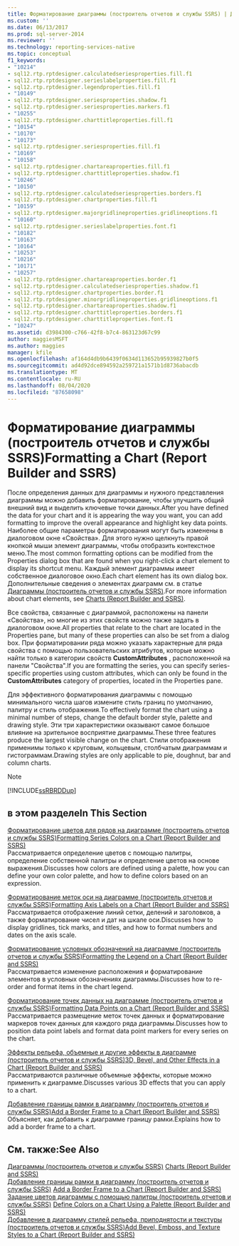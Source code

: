 ```yaml
---
title: Форматирование диаграммы (построитель отчетов и службы SSRS) | Документация Майкрософт
ms.custom: ''
ms.date: 06/13/2017
ms.prod: sql-server-2014
ms.reviewer: ''
ms.technology: reporting-services-native
ms.topic: conceptual
f1_keywords:
- "10214"
- sql12.rtp.rptdesigner.calculatedseriesproperties.fill.f1
- sql12.rtp.rptdesigner.serieslabelproperties.fill.f1
- sql12.rtp.rptdesigner.legendproperties.fill.f1
- "10149"
- sql12.rtp.rptdesigner.seriesproperties.shadow.f1
- sql12.rtp.rptdesigner.seriesproperties.markers.f1
- "10255"
- sql12.rtp.rptdesigner.charttitleproperties.fill.f1
- "10154"
- "10170"
- "10173"
- sql12.rtp.rptdesigner.seriesproperties.fill.f1
- "10169"
- "10158"
- sql12.rtp.rptdesigner.chartareaproperties.fill.f1
- sql12.rtp.rptdesigner.charttitleproperties.shadow.f1
- "10246"
- "10150"
- sql12.rtp.rptdesigner.calculatedseriesproperties.borders.f1
- sql12.rtp.rptdesigner.chartproperties.fill.f1
- "10159"
- sql12.rtp.rptdesigner.majorgridlineproperties.gridlineoptions.f1
- "10160"
- sql12.rtp.rptdesigner.serieslabelproperties.font.f1
- "10182"
- "10163"
- "10164"
- "10253"
- "10216"
- "10171"
- "10257"
- sql12.rtp.rptdesigner.chartareaproperties.border.f1
- sql12.rtp.rptdesigner.calculatedseriesproperties.shadow.f1
- sql12.rtp.rptdesigner.chartproperties.border.f1
- sql12.rtp.rptdesigner.minorgridlineproperties.gridlineoptions.f1
- sql12.rtp.rptdesigner.chartareaproperties.shadow.f1
- sql12.rtp.rptdesigner.charttitleproperties.borders.f1
- sql12.rtp.rptdesigner.charttitleproperties.font.f1
- "10247"
ms.assetid: d3984300-c766-42f8-b7c4-863123d67c99
author: maggiesMSFT
ms.author: maggies
manager: kfile
ms.openlocfilehash: af164d4db9b6439f0634d113652b95939827b0f5
ms.sourcegitcommit: ad4d92dce894592a259721a1571b1d8736abacdb
ms.translationtype: MT
ms.contentlocale: ru-RU
ms.lasthandoff: 08/04/2020
ms.locfileid: "87658098"
---
```

# <a name="formatting-a-chart-report-builder-and-ssrs"></a><span data-ttu-id="6966f-102">Форматирование диаграммы (построитель отчетов и службы SSRS)</span><span class="sxs-lookup"><span data-stu-id="6966f-102">Formatting a Chart (Report Builder and SSRS)</span></span>
  <span data-ttu-id="6966f-103">После определения данных для диаграммы и нужного представления диаграммы можно добавить форматирование, чтобы улучшить общий внешний вид и выделить ключевые точки данных.</span><span class="sxs-lookup"><span data-stu-id="6966f-103">After you have defined the data for your chart and it is appearing the way you want, you can add formatting to improve the overall appearance and highlight key data points.</span></span> <span data-ttu-id="6966f-104">Наиболее общие параметры форматирования могут быть изменены в диалоговом окне «Свойства». Для этого нужно щелкнуть правой кнопкой мыши элемент диаграммы, чтобы отобразить контекстное меню.</span><span class="sxs-lookup"><span data-stu-id="6966f-104">The most common formatting options can be modified from the Properties dialog box that are found when you right-click a chart element to display its shortcut menu.</span></span> <span data-ttu-id="6966f-105">Каждый элемент диаграммы имеет собственное диалоговое окно.</span><span class="sxs-lookup"><span data-stu-id="6966f-105">Each chart element has its own dialog box.</span></span> <span data-ttu-id="6966f-106">Дополнительные сведения о элементах диаграмм см. в статье [Диаграммы (построитель отчетов и службы SSRS)](charts-report-builder-and-ssrs.md).</span><span class="sxs-lookup"><span data-stu-id="6966f-106">For more information about chart elements, see [Charts &#40;Report Builder and SSRS&#41;](charts-report-builder-and-ssrs.md).</span></span>  
  
 <span data-ttu-id="6966f-107">Все свойства, связанные с диаграммой, расположены на панели «Свойства», но многие из этих свойств можно также задать в диалоговом окне.</span><span class="sxs-lookup"><span data-stu-id="6966f-107">All properties that relate to the chart are located in the Properties pane, but many of these properties can also be set from a dialog box.</span></span> <span data-ttu-id="6966f-108">При форматировании ряда можно указать характерные для ряда свойства с помощью пользовательских атрибутов, которые можно найти только в категории свойств **CustomAttributes** , расположенной на панели "Свойства".</span><span class="sxs-lookup"><span data-stu-id="6966f-108">If you are formatting the series, you can specify series-specific properties using custom attributes, which can only be found in the **CustomAttributes** category of properties, located in the Properties pane.</span></span>  
  
 <span data-ttu-id="6966f-109">Для эффективного форматирования диаграммы с помощью минимального числа шагов измените стиль границ по умолчанию, палитру и стиль отображения.</span><span class="sxs-lookup"><span data-stu-id="6966f-109">To effectively format the chart using a minimal number of steps, change the default border style, palette and drawing style.</span></span> <span data-ttu-id="6966f-110">Эти три характеристики оказывают самое большое влияние на зрительное восприятие диаграммы.</span><span class="sxs-lookup"><span data-stu-id="6966f-110">These three features produce the largest visible change on the chart.</span></span> <span data-ttu-id="6966f-111">Стили отображения применимы только к круговым, кольцевым, столбчатым диаграммам и гистограммам.</span><span class="sxs-lookup"><span data-stu-id="6966f-111">Drawing styles are only applicable to pie, doughnut, bar and column charts.</span></span>  
  
> [!NOTE]  
>  [!INCLUDE[ssRBRDDup](../../includes/ssrbrddup-md.md)]  
  
## <a name="in-this-section"></a><span data-ttu-id="6966f-112">в этом разделе</span><span class="sxs-lookup"><span data-stu-id="6966f-112">In This Section</span></span>  
 [<span data-ttu-id="6966f-113">Форматирование цветов для рядов на диаграмме (построитель отчетов и службы SSRS)</span><span class="sxs-lookup"><span data-stu-id="6966f-113">Formatting Series Colors on a Chart &#40;Report Builder and SSRS&#41;</span></span>](formatting-series-colors-on-a-chart-report-builder-and-ssrs.md)  
 <span data-ttu-id="6966f-114">Рассматривается определение цветов с помощью палитры, определение собственной палитры и определение цветов на основе выражения.</span><span class="sxs-lookup"><span data-stu-id="6966f-114">Discusses how colors are defined using a palette, how you can define your own color palette, and how to define colors based on an expression.</span></span>  
  
 [<span data-ttu-id="6966f-115">Форматирование меток оси на диаграмме (построитель отчетов и службы SSRS)</span><span class="sxs-lookup"><span data-stu-id="6966f-115">Formatting Axis Labels on a Chart &#40;Report Builder and SSRS&#41;</span></span>](formatting-axis-labels-on-a-chart-report-builder-and-ssrs.md)  
 <span data-ttu-id="6966f-116">Рассматривается отображение линий сетки, делений и заголовков, а также форматирование чисел и дат на шкале оси.</span><span class="sxs-lookup"><span data-stu-id="6966f-116">Discusses how to display gridlines, tick marks, and titles, and how to format numbers and dates on the axis scale.</span></span>  
  
 [<span data-ttu-id="6966f-117">Форматирование условных обозначений на диаграмме (построитель отчетов и службы SSRS)</span><span class="sxs-lookup"><span data-stu-id="6966f-117">Formatting the Legend on a Chart &#40;Report Builder and SSRS&#41;</span></span>](chart-legend-formatting-report-builder.md)  
 <span data-ttu-id="6966f-118">Рассматривается изменение расположения и форматирование элементов в условных обозначениях диаграммы.</span><span class="sxs-lookup"><span data-stu-id="6966f-118">Discusses how to re-order and format items in the chart legend.</span></span>  
  
 [<span data-ttu-id="6966f-119">Форматирование точек данных на диаграмме (построитель отчетов и службы SSRS)</span><span class="sxs-lookup"><span data-stu-id="6966f-119">Formatting Data Points on a Chart &#40;Report Builder and SSRS&#41;</span></span>](formatting-data-points-on-a-chart-report-builder-and-ssrs.md)  
 <span data-ttu-id="6966f-120">Рассматривается размещение меток точек данных и форматирование маркеров точек данных для каждого ряда диаграммы.</span><span class="sxs-lookup"><span data-stu-id="6966f-120">Discusses how to position data point labels and format data point markers for every series on the chart.</span></span>  
  
 [<span data-ttu-id="6966f-121">Эффекты рельефа, объемные и другие эффекты в диаграмме (построитель отчетов и службы SSRS)</span><span class="sxs-lookup"><span data-stu-id="6966f-121">3D, Bevel, and Other Effects in a Chart &#40;Report Builder and SSRS&#41;</span></span>](chart-effects-3d-bevel-and-other-report-builder.md)  
 <span data-ttu-id="6966f-122">Рассматриваются различные объемные эффекты, которые можно применить к диаграмме.</span><span class="sxs-lookup"><span data-stu-id="6966f-122">Discusses various 3D effects that you can apply to a chart.</span></span>  
  
 [<span data-ttu-id="6966f-123">Добавление границы рамки в диаграмму (построитель отчетов и службы SSRS)</span><span class="sxs-lookup"><span data-stu-id="6966f-123">Add a Border Frame to a Chart &#40;Report Builder and SSRS&#41;</span></span>](add-a-border-frame-to-a-chart-report-builder-and-ssrs.md)  
 <span data-ttu-id="6966f-124">Объясняет, как добавить к диаграмме границу рамки.</span><span class="sxs-lookup"><span data-stu-id="6966f-124">Explains how to add a border frame to a chart.</span></span>  
  
## <a name="see-also"></a><span data-ttu-id="6966f-125">См. также:</span><span class="sxs-lookup"><span data-stu-id="6966f-125">See Also</span></span>  
 <span data-ttu-id="6966f-126">[Диаграммы (построитель отчетов и службы SSRS)](charts-report-builder-and-ssrs.md) </span><span class="sxs-lookup"><span data-stu-id="6966f-126">[Charts &#40;Report Builder and SSRS&#41;](charts-report-builder-and-ssrs.md) </span></span>  
 <span data-ttu-id="6966f-127">[Добавление границы рамки в диаграмму &#40;построитель отчетов и службы SSRS&#41;](add-a-border-frame-to-a-chart-report-builder-and-ssrs.md) </span><span class="sxs-lookup"><span data-stu-id="6966f-127">[Add a Border Frame to a Chart &#40;Report Builder and SSRS&#41;](add-a-border-frame-to-a-chart-report-builder-and-ssrs.md) </span></span>  
 <span data-ttu-id="6966f-128">[Задание цветов диаграммы с помощью палитры &#40;построитель отчетов и службы SSRS&#41;](define-colors-on-a-chart-using-a-palette-report-builder-and-ssrs.md) </span><span class="sxs-lookup"><span data-stu-id="6966f-128">[Define Colors on a Chart Using a Palette &#40;Report Builder and SSRS&#41;](define-colors-on-a-chart-using-a-palette-report-builder-and-ssrs.md) </span></span>  
 [<span data-ttu-id="6966f-129">Добавление в диаграмму стилей рельефа, приподнятости и текстуры &#40;построитель отчетов и службы SSRS&#41;</span><span class="sxs-lookup"><span data-stu-id="6966f-129">Add Bevel, Emboss, and Texture Styles to a Chart &#40;Report Builder and SSRS&#41;</span></span>](chart-effects-add-bevel-emboss-or-texture-report-builder.md)  
  
  
